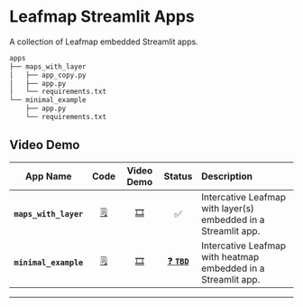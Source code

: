 # Leafmap Streamlit Apps

A collection of Leafmap embedded Streamlit apps.

```sh
apps
├── maps_with_layer
│   ├── app_copy.py
│   ├── app.py
│   └── requirements.txt
└── minimal_example
    ├── app.py
    └── requirements.txt
```

## Video Demo

| App Name | Code | Video Demo | Status | Description |
|---|:---:|:---:|:---:|:---|
| **`maps_with_layer`** | [🗒️][#app-maps-with-layer] | [🎞️][#video-leafmap-with-layer] | ✅ | Intercative Leafmap with layer(s) embedded in a Streamlit app. |
| **`minimal_example`** | [🗒️][#app-minimal-example] | [🎞️][#video-leafmap-with-layer] | [❓ **`TBD`**][#video-minimal-example] | Intercative Leafmap with heatmap embedded in a Streamlit app. |


[#video-leafmap-with-layer]: https://youtu.be/sBGZXEEQcTw
[#app-maps-with-layer]: ./apps/maps_with_layer

[#video-minimal-example]: ./README.md
[#app-minimal-example]: ./apps/minimal_example

---
